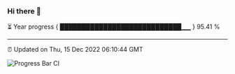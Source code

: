 ### Hi there 👋

⏳ Year progress { ████████████████████████████▁▁ } 95.41 %

---

⏰ Updated on Thu, 15 Dec 2022 06:10:44 GMT

![Progress Bar CI](https://github.com/Shyam-Makwana/GitHub-Actions-Demo/workflows/Progress%20Bar%20CI/badge.svg)
